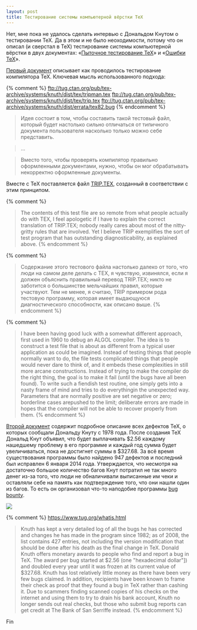 ```yaml
---
layout: post
title: Тестирование системы компьютерной вёрстки TeX
---
```


Нет, мне пока не удалось сделать интервью с Дональдом Кнутом
о тестировании TeX. Да в этом и не было неоходимости, потому что он
описал (и сверстал в TeX) тестирование системы компьютерной вёрстки
в двух документах:
«[Пыточное тестирование TeX](http://texdoc.net/texmf-dist/doc/generic/knuth/tex/tripman.pdf)»
и «[Ошибки TeX](http://texdoc.net/texmf-dist/doc/generic/knuth/errata/errorlog.pdf)».

[Первый документ](http://texdoc.net/texmf-dist/doc/generic/knuth/tex/tripman.pdf)
описывает как проводилось тестирование компилятора TeX. Ключевая мысль использованного подхода:

{% comment %}
ftp://tug.ctan.org/pub/tex-archive/systems/knuth/dist/tex/tripman.tex
ftp://tug.ctan.org/pub/tex-archive/systems/knuth/dist/tex/trip.tex
ftp://tug.ctan.org/pub/tex-archive/systems/knuth/dist/errata/tex82.bug
{% endcomment %}

> Идея состоит в том, чтобы составить такой тестовый файл,
> который будет настолько сильно отличаться от типичного документа
> пользователя насколько только можно себе представить.

> ...

> Вместо того, чтобы проверять компилятор правильно оформленными документами,
> нужно, чтобы он мог обрабатывать некорректно оформленные документы.

Вместе с TeX поставляется файл
[TRIP.TEX](ftp://tug.ctan.org/pub/tex-archive/systems/knuth/dist/tex/trip.tex),
созданный в соответствии с этим принципом.

{% comment %}
> The contents of this test file are so remote from what people actually do with TEX,
> I feel apologetic if I have to explain the correct translation of TRIP.TEX;
> nobody really cares about most of the nitty-gritty rules
> that are involved. Yet I believe TRIP exemplifies the sort of test program
> that has outstanding diagnosticability, as explained above.
{% endcomment %}

{% comment %}
> Содержание этого тестового файла настолько далеко от того,
> что люди на самом деле делать с TEX, я чувствую, извинялся,
> если я должен объяснить правильный перевод TRIP.TEX;
> никто не заботится о большинстве мельчайших правил, которые участвуют.
> Тем не менее, я считаю, TRIP примером рода тестовую программу,
> которая имеет выдающуюся диагностического способности, как описано выше.
{% endcomment %}

{% comment %}
> I have been having good luck with a somewhat different approach,
> first used in 1960 to debug an ALGOL compiler. The idea is to construct
> a test file that is about as different from a typical user application as could be
> imagined. Instead of testing things that people normally want to do,
> the file tests complicated things that people would never dare to think of,
> and it embeds these complexities in still more arcane constructions.
> Instead of trying to make the compiler do the right thing, the goal
> is to make it fail (until the bugs have all been found).
> To write such a fiendish test routine, one simply gets into a nasty
> frame of mind and tries to do everythingin the unexpected way.
> Parameters that are normally positive are set negative or zero;
> borderline cases arepushed to the limit; deliberate errors are made
> in hopes that the compiler will not be able to recover properly from them.
{% endcomment %}

[Второй документ](http://texdoc.net/texmf-dist/doc/generic/knuth/errata/errorlog.pdf)
содержит подробное описание всех дефектов TeX, о которых сообщали Дональду Кнуту с 1978 года.
После создания TeX Дональд Кнут объявил, что будет выплачивать $2.56 каждому
нашедшему проблему в его программе и каждый год сумма будет увеличиваться,
пока не достигнет суммы в $327.68. За всё время существования программы
было найдено 947 дефектов и последний был исправлен 6 января 2014 года.
Утверждается, что несмотря на достаточно большое количество багов Кнут
потратил не так много денег из-за того, что люди не обналичивали выписанные им чеки
и оставляли себе на память как подтверждение того, что они нашли один из багов.
То есть он организовал что-то наподобие программы [bug bounty](https://en.wikipedia.org/wiki/Bug_bounty_program).

<a href="https://en.wikipedia.org/wiki/Knuth_reward_check"><image src="https://upload.wikimedia.org/wikipedia/commons/6/63/Knuth_cod.JPG"></a>

{% comment %}
https://www.tug.org/whatis.html

> Knuth has kept a very detailed log of all the bugs he has corrected
> and changes he has made in the program since 1982; as of 2008,
> the list contains 427 entries, not including the version modification
> that should be done after his death as the final change in TeX.
> Donald Knuth offers monetary awards to people who find and report a bug in TeX.
> The award per bug started at $2.56 (one "hexadecimal dollar"]) and doubled
> every year until it was frozen at its current value of $327.68.
> Knuth has lost relatively little money as there have been very few bugs claimed.
> In addition, recipients have been known to frame their check as proof that
> they found a bug in TeX rather than cashing it. Due to scammers finding
> scanned copies of his checks on the internet and using them to try to
> drain his bank account, Knuth no longer sends out real checks,
> but those who submit bug reports can get credit at The Bank of San Serriffe instead.
{% endcomment %}

Fin

